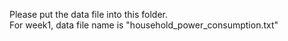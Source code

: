 Please put the data file into this folder. <br/>
For week1, data file name is "household_power_consumption.txt"